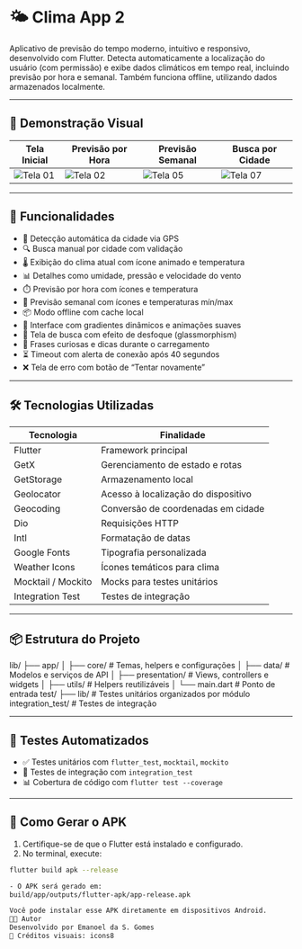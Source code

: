 # 🌤️ Clima App 2

Aplicativo de previsão do tempo moderno, intuitivo e responsivo, desenvolvido com Flutter. Detecta automaticamente a localização do usuário (com permissão) e exibe dados climáticos em tempo real, incluindo previsão por hora e semanal. Também funciona offline, utilizando dados armazenados localmente.

---

## 📸 Demonstração Visual

| Tela Inicial | Previsão por Hora | Previsão Semanal | Busca por Cidade |
|--------------|-------------------|------------------|------------------|
| ![Tela 01](assets/screenshots/flutter_01.png) | ![Tela 02](assets/screenshots/flutter_02.png) | ![Tela 05](assets/screenshots/flutter_05.png) | ![Tela 07](assets/screenshots/flutter_07.png) |

---

## 📱 Funcionalidades

- 📍 Detecção automática da cidade via GPS
- 🔍 Busca manual por cidade com validação
- 🌡️ Exibição do clima atual com ícone animado e temperatura
- 📊 Detalhes como umidade, pressão e velocidade do vento
- ⏱️ Previsão por hora com ícones e temperatura
- 📅 Previsão semanal com ícones e temperaturas mín/max
- 📦 Modo offline com cache local
- 🎨 Interface com gradientes dinâmicos e animações suaves
- 🧊 Tela de busca com efeito de desfoque (glassmorphism)
- 💬 Frases curiosas e dicas durante o carregamento
- ⏳ Timeout com alerta de conexão após 40 segundos
- ❌ Tela de erro com botão de “Tentar novamente”

---

## 🛠️ Tecnologias Utilizadas

| Tecnologia           | Finalidade                            |
|----------------------|----------------------------------------|
| Flutter              | Framework principal                    |
| GetX                 | Gerenciamento de estado e rotas        |
| GetStorage           | Armazenamento local                    |
| Geolocator           | Acesso à localização do dispositivo    |
| Geocoding            | Conversão de coordenadas em cidade     |
| Dio                  | Requisições HTTP                       |
| Intl                 | Formatação de datas                    |
| Google Fonts         | Tipografia personalizada               |
| Weather Icons        | Ícones temáticos para clima            |
| Mocktail / Mockito   | Mocks para testes unitários            |
| Integration Test     | Testes de integração                   |

---

## 📦 Estrutura do Projeto

lib/ ├── app/ │   ├── core/         # Temas, helpers e configurações │   ├── data/         # Modelos e serviços de API │   ├── presentation/ # Views, controllers e widgets │   ├── utils/        # Helpers reutilizáveis │   └── main.dart     # Ponto de entrada test/ ├── lib/              # Testes unitários organizados por módulo integration_test/     # Testes de integração


---

## 🧪 Testes Automatizados

- ✅ Testes unitários com `flutter_test`, `mocktail`, `mockito`
- 🧪 Testes de integração com `integration_test`
- 📊 Cobertura de código com `flutter test --coverage`

---

## 🚀 Como Gerar o APK

1. Certifique-se de que o Flutter está instalado e configurado.
2. No terminal, execute:

```bash
flutter build apk --release

- O APK será gerado em:
build/app/outputs/flutter-apk/app-release.apk

Você pode instalar esse APK diretamente em dispositivos Android.
👨‍💻 Autor
Desenvolvido por Emanoel da S. Gomes
📸 Créditos visuais: icons8
